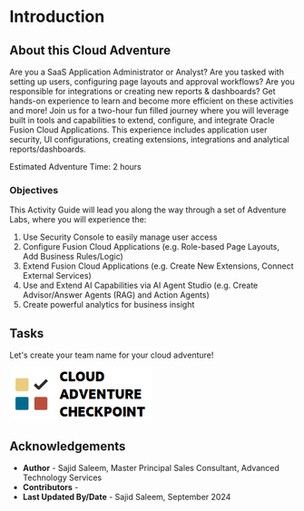 # Introduction

## About this Cloud Adventure

Are you a SaaS Application Administrator or Analyst? Are you tasked with setting up users, configuring page layouts and approval workflows? Are you responsible for integrations or creating new reports & dashboards? Get hands-on experience to learn and become more efficient on these activities and more! Join us for a two-hour fun filled journey where you will leverage built in tools and capabilities to extend, configure, and integrate Oracle Fusion Cloud Applications. This experience includes application user security, UI configurations, creating extensions, integrations and analytical reports/dashboards.

Estimated Adventure Time: 2 hours

### **Objectives**

This Activity Guide will lead you along the way through a set of Adventure Labs, where you will experience the:
1.	Use Security Console to easily manage user access
2.	Configure Fusion Cloud Applications (e.g. Role-based Page Layouts, Add Business Rules/Logic)
3.  Extend Fusion Cloud Applications (e.g. Create New Extensions, Connect External Services)
4.  Use and Extend AI Capabilities via AI Agent Studio (e.g. Create Advisor/Answer Agents (RAG) and Action Agents)
5.  Create powerful analytics for business insight

## Tasks

Let's create your team name for your cloud adventure!

[![Cloud Adventure](images/cloud-adventure-checkpoint-image.png)](https://apex.oracle.com/pls/apex/f?p=159406:LOGIN_TEAM:::::CC:SCMCLOUDADVENTURE) 
    
## Acknowledgements
* **Author** - Sajid Saleem, Master Principal Sales Consultant, Advanced Technology Services
* **Contributors** -  
* **Last Updated By/Date** - Sajid Saleem, September 2024



